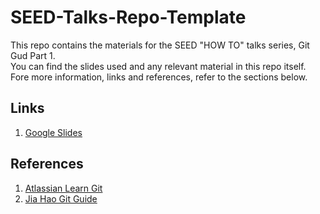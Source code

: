 # SEED-Talks-Repo-Template

This repo contains the materials for the SEED "HOW TO" talks series, Git Gud Part 1.  
You can find the slides used and any relevant material in this repo itself.  
Fore more information, links and references, refer to the sections below.

## Links
1. [Google Slides](https://docs.google.com/presentation/d/1H-i852267KNReSXkSLu-mqV3ou0hb4dF1dfX9wRCknE/edit?usp=sharing)

## References
1. [Atlassian Learn Git](https://www.atlassian.com/git/tutorials/learn-git-with-bitbucket-cloud)
2. [Jia Hao Git Guide](https://github.com/woojiahao/git-guide)
